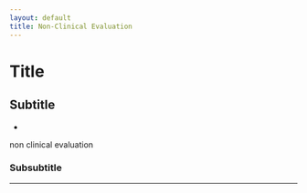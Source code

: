 ```yaml
---
layout: default
title: Non-Clinical Evaluation
---
```


# Title

## Subtitle

- [](/MDR_Guideline//md_sites/)

non clinical evaluation 
### Subsubtitle


---


